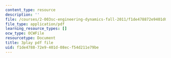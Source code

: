 ```yaml
---
content_type: resource
description: ''
file: /courses/2-003sc-engineering-dynamics-fall-2011/f1de478872e9401d08ecf54d211e79be_9_d8CQrCYUw.pdf
file_type: application/pdf
learning_resource_types: []
ocw_type: OCWFile
resourcetype: Document
title: 3play pdf file
uid: f1de4788-72e9-401d-08ec-f54d211e79be
---
```

